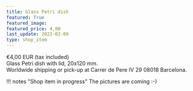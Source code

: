 ```yaml
---
title: Glass Petri dish
featured: True
featured_image: 
featured_price: 4,00
last_update: 2022-02-09
type: shop_item
---
```


<div class="item_shop">
  <div class="item__price">€4,00 EUR <span>(tax included)</span></div>
  <div class="item__desc">
  Glass Petri dish with lid, 20x120 mm.
  </div>
  <div id='product-component-1644429325688'></div>
  <div class="item__info">
    Worldwide shipping or pick-up at Carrer de Pere IV 29 08018 Barcelona.<br>
  </div>
</div>

!!! notes "Shop item in progress"
    The pictures are coming :-)

